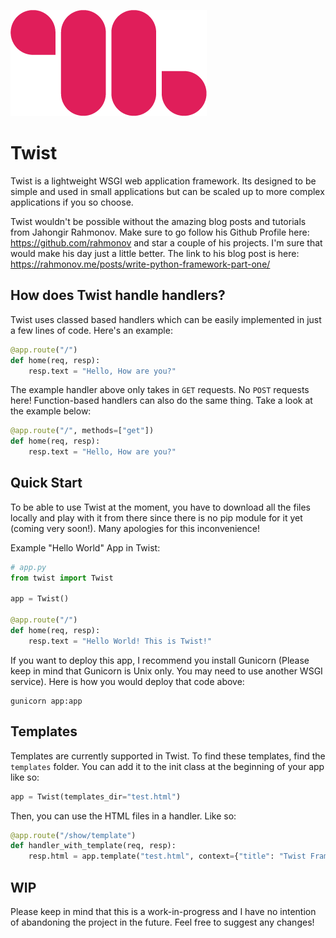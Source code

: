 ![The Logo](Logo.png)
# Twist

Twist is a lightweight WSGI web application framework. Its
designed to be simple and used in small applications but can
be scaled up to more complex applications if you so choose. 

Twist wouldn't be possible without the amazing blog posts and tutorials from Jahongir Rahmonov. 
Make sure to go follow his Github Profile here: https://github.com/rahmonov and star a couple of his projects. 
I'm sure that would make his day just a little better. The link to his blog post is here: 
https://rahmonov.me/posts/write-python-framework-part-one/

## How does Twist handle handlers?
Twist uses classed based handlers which can be easily implemented in just a few lines of code. Here's
an example:
```python
@app.route("/")
def home(req, resp):
    resp.text = "Hello, How are you?"
```
The example handler above only takes in `GET` requests. No `POST` requests here! Function-based handlers
can also do the same thing. Take a look at the example below:
```python
@app.route("/", methods=["get"])
def home(req, resp):
    resp.text = "Hello, How are you?"
```

## Quick Start
To be able to use Twist at the moment, you have to download all the files
locally and play with it from there since there is no pip module for it yet
(coming very soon!). Many apologies for this inconvenience!

Example "Hello World" App in Twist:
```python
# app.py
from twist import Twist

app = Twist()

@app.route("/")
def home(req, resp):
    resp.text = "Hello World! This is Twist!"
```

If you want to deploy this app, I recommend you install
Gunicorn (Please keep in mind that Gunicorn is Unix only. You may need to use another WSGI service). Here is how you would deploy that code above:
```text
gunicorn app:app
```

## Templates
Templates are currently supported in Twist. To find these templates, find the `templates` folder. You can add it to the init class at the beginning of your app like so:
```python
app = Twist(templates_dir="test.html")
```
Then, you can use the HTML files in a handler. Like so:
```python
@app.route("/show/template")
def handler_with_template(req, resp):
    resp.html = app.template("test.html", context={"title": "Twist Framework is so cool!", "body": "Twist - A Python Framework"})
```

## WIP
Please keep in mind that this is a work-in-progress and I have no intention of abandoning the project in the future. Feel free to suggest any changes!
